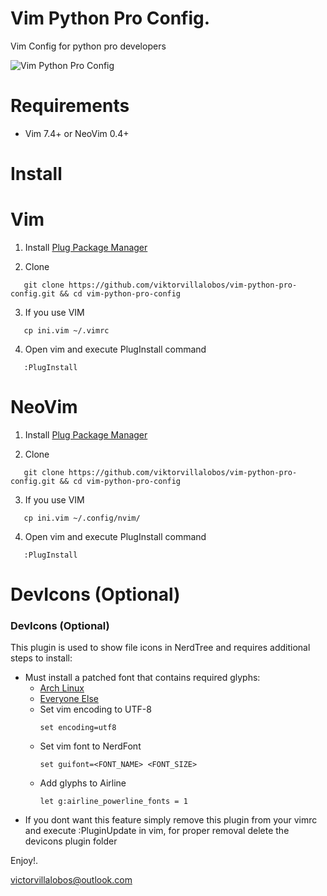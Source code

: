Vim Python Pro Config.
===================

Vim Config for python pro developers


![Vim Python Pro Config](https://i.ibb.co/wr1QP4D/Captura-de-pantalla-de-2020-01-10-15-53-14.png)



Requirements
============

* Vim 7.4+ or NeoVim 0.4+


Install
========

# Vim 

1) Install [Plug Package Manager](https://github.com/junegunn/vim-plug)

2) Clone

```
   git clone https://github.com/viktorvillalobos/vim-python-pro-config.git && cd vim-python-pro-config
```

3) If you use VIM

```
   cp ini.vim ~/.vimrc
```

4) Open vim and execute PlugInstall command

```
   :PlugInstall
```

# NeoVim


1) Install [Plug Package Manager](https://github.com/junegunn/vim-plug)

2) Clone

```
   git clone https://github.com/viktorvillalobos/vim-python-pro-config.git && cd vim-python-pro-config
```

3) If you use VIM

```
   cp ini.vim ~/.config/nvim/
```

4) Open vim and execute PlugInstall command

```
   :PlugInstall
```


DevIcons (Optional)
====================

### DevIcons (Optional)
This plugin is used to show file icons in NerdTree and requires additional steps to install:
* Must install a patched font that contains required glyphs: 
    * [Arch Linux](https://aur.archlinux.org/packages/nerd-fonts-complete/)
    * [Everyone Else](https://github.com/ryanoasis/nerd-fonts/tree/master/patched-fonts)
  * Set vim encoding to UTF-8
    ```
    set encoding=utf8
    ```
  * Set vim font to NerdFont
    ```
    set guifont=<FONT_NAME> <FONT_SIZE>
    ```
  * Add glyphs to Airline
    ```
    let g:airline_powerline_fonts = 1
* If you dont want this feature simply remove this plugin from your vimrc and execute :PluginUpdate in vim, for proper removal delete the devicons plugin folder



Enjoy!.

victorvillalobos@outlook.com
